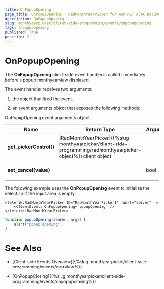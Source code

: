 ```yaml
---
title: OnPopupOpening
page_title: OnPopupOpening | RadMonthYearPicker for ASP.NET AJAX Documentation
description: OnPopupOpening
slug: monthyearpicker/client-side-programming/events/onpopupopening
tags: onpopupopening
published: True
position: 2
---
```


# OnPopupOpening


The **OnPopupOpening** client-side event handler is called immediately before a popup monthyearview displayed.

The event handler receives two arguments:

1. the object that fired the event.

1. an event arguments object that exposes the following methods:

OnPopupOpening event arguments object


| Name | Return Type | Arguments | Description |
| ------ | ------ | ------ | ------ |
| **get_pickerControl()** |[RadMonthYearPicker]({%slug monthyearpicker/client-side-programming/radmonthyearpicker-object%}) client object||Returns the client object for the RadMonthYearPicker control.|
| **set_cancel(value)** ||bool|Lets you prevent the popup from appearing.|

The following example uses the **OnPopupOpening** event to initialize the selection if the input area is empty:

````ASPNET
<telerik:RadMonthYearPicker ID="RadMonthYearPicker1" runat="server"  >
    <ClientEvents OnPopupOpening="popupOpening" />
</telerik:RadMonthYearPicker>
````
````JavaScript
function popupOpening(sender, args) {
    alert("popup opening");
}
````


# See Also

 * [Client-side Events Overview]({%slug monthyearpicker/client-side-programming/events/overview%})
 
 * [OnPopupClosing]({%slug monthyearpicker/client-side-programming/events/onpopupclosing%})
 
 
